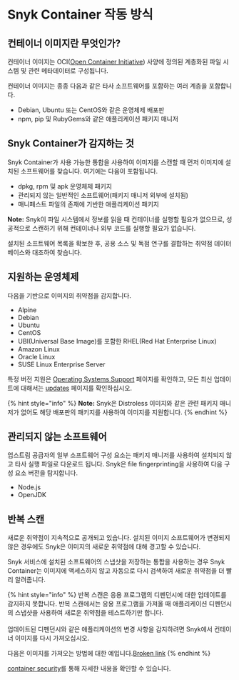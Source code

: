 # Snyk Container 작동 방식

## 컨테이너 이미지란 무엇인가?

컨테이너 이미지는 OCI([Open Container Initiative](https://opencontainers.org)) 사양에 정의된 계층화된 파일 시스템 및 관련 메타데이터로 구성됩니다.

컨테이너 이미지는 종종 다음과 같은 타사 소프트웨어를 포함하는 여러 계층을 포함합니다.

* Debian, Ubuntu 또는 CentOS와 같은 운영체제 배포판
* npm, pip 및 RubyGems와 같은 애플리케이션 패키지 매니저

## Snyk Container가 감지하는 것

Snyk Container가 사용 가능한 통합을 사용하여 이미지를 스캔할 때 먼저 이미지에 설치된 소프트웨어를 찾습니다. 여기에는 다음이 포함됩니다.

* dpkg, rpm 및 apk 운영체제 패키지
* 관리되지 않는 일반적인 소프트웨어(패키지 매니저 외부에 설치됨)
* 매니페스트 파일의 존재에 기반한 애플리케이션 패키지

**Note:** Snyk이 파일 시스템에서 정보를 읽을 때 컨테이너를 실행할 필요가 없으므로, 성공적으로 스캔하기 위해 컨테이너나 외부 코드를 실행할 필요가 없습니다.

설치된 소프트웨어 목록을 확보한 후, 공용 소스 및 독점 연구를 결합하는 취약점 데이터베이스와 대조하여 찾습니다.

## 지원하는 운영체제

다음을 기반으로 이미지의 취약점을 감지합니다.

* Alpine
* Debian
* Ubuntu
* CentOS
* UBI(Universal Base Image)를 포함한 RHEL(Red Hat Enterprise Linux)
* Amazon Linux
* Oracle Linux
* SUSE Linux Enterprise Server

특정 버전 지원은 [Operating Systems Support](https://docs.snyk.io/snyk-container/snyk-container-security-basics/supported-operating-system-distributions) 페이지를 확인하고, 모든 최신 업데이트에 대해서는 [updates](https://updates.snyk.io) 페이지를 확인하십시오.

{% hint style="info" %}
**Note:** Snyk은 Distroless 이미지와 같은 관련 패키지 매니저가 없어도 해당 배포판의 패키지를 사용하여 이미지를 지원합니다.
{% endhint %}

## 관리되지 않는 소프트웨어

업스트림 공급자의 일부 소프트웨어 구성 요소는 패키지 매니저를 사용하여 설치되지 않고 타사 실행 파일로 다운로드 됩니다. Snyk은 file fingerprinting을 사용하여 다음 구성 요소 버전을 탐지합니다.

* Node.js
* OpenJDK

## 반복 스캔

새로운 취약점이 지속적으로 공개되고 있습니다. 설치된 이미지 소프트웨어가 변경되지 않은 경우에도 Snyk은 이미지의 새로운 취약점에 대해 경고할 수 있습니다.

Snyk 서비스에 설치된 소프트웨어의 스냅샷을 저장하는 통합을 사용하는 경우 Snyk Container는 이미지에 액세스하지 않고 자동으로 다시 검색하여 새로운 취약점을 더 빨리 알려줍니다.

{% hint style="info" %}
반복 스캔은 응용 프로그램의 디펜던시에 대한 업데이트를 감지하지 못합니다. 반복 스캔에서는 응용 프로그램을 가져올 때 애플리케이션 디펜던시의 스냅샷을 사용하여 새로운 취약점을 테스트하기만 합니다.\
\
업데이트된 디펜던시와 같은 애플리케이션의 변경 사항을 감지하려면 Snyk에서 컨테이너 이미지를 다시 가져오십시오.

다음은 이미지를 가져오는 방법에 대한 예입니다.[Broken link](broken-reference "mention")
{% endhint %}

[container security](https://snyk.io/learn/container-security/)를 통해 자세한 내용을 확인할 수 있습니다.
